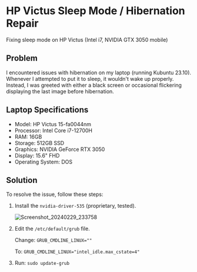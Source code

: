 # HP Victus Sleep Mode / Hibernation Repair

Fixing sleep mode on HP Victus (Intel i7, NVIDIA GTX 3050 mobile)

## Problem
I encountered issues with hibernation on my laptop (running Kubuntu 23.10). Whenever I attempted to put it to sleep, it wouldn't wake up properly. Instead, I was greeted with either a black screen or occasional flickering displaying the last image before hibernation.

## Laptop Specifications
- Model: HP Victus 15-fa0044nm
- Processor: Intel Core i7-12700H
- RAM: 16GB
- Storage: 512GB SSD
- Graphics: NVIDIA GeForce RTX 3050
- Display: 15.6" FHD
- Operating System: DOS

## Solution
To resolve the issue, follow these steps:

1. Install the `nvidia-driver-535` (proprietary, tested).


   ![Screenshot_20240229_233758](https://github.com/Linux-Alex/HP-Victus-sleep-mode-hibernation/assets/37543086/182fe696-8c89-45b4-b934-e1616a639f11)

2. Edit the `/etc/default/grub` file.

   Change: `GRUB_CMDLINE_LINUX=""`

   To: `GRUB_CMDLINE_LINUX="intel_idle.max_cstate=4"`
3. Run: `sudo update-grub`
